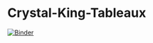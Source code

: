 # Crystal-King-Tableaux

[![Binder](https://mybinder.org/badge_logo.svg)](https://mybinder.org/v2/gh/jdmeza/Crystal-King-Tableaux/master?filepath=Crystal_King_Tableaux.ipynb)


